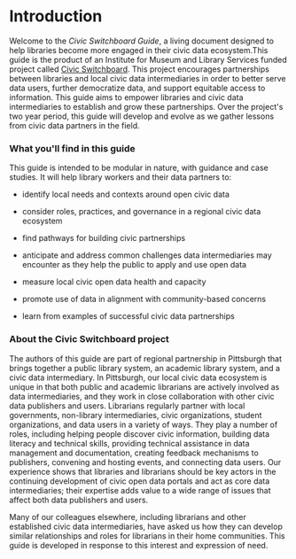 # Introduction

Welcome to the _Civic Switchboard Guide_, a living document designed to help libraries become more engaged in their civic data ecosystem.This guide is the product of an Institute for Museum and Library Services funded project called [Civic Switchboard](https://civic-switchboard.github.io/). This project encourages partnerships between libraries and local civic data intermediaries in order to better serve data users, further democratize data, and support equitable access to information. This guide aims to empower libraries and civic data intermediaries to establish and grow these partnerships. Over the project's two year period, this guide will develop and evolve as we gather lessons from civic data partners in the field.

### What you'll find in this guide

This guide is intended to be modular in nature, with guidance and case studies. It will help library workers and their data partners to:

* identify local needs and contexts around open civic data

* consider roles, practices, and governance in a regional civic data ecosystem

* find pathways for building civic partnerships

* anticipate and address common challenges data intermediaries may encounter as they help the public to apply and use open data

* measure local civic open data health and capacity

* promote use of data in alignment with community-based concerns

* learn from examples of successful civic data partnerships

### About the Civic Switchboard project

The authors of this guide are part of regional partnership in Pittsburgh that brings together a public library system, an academic library system, and a civic data intermediary. In Pittsburgh, our local civic data ecosystem is unique in that both public and academic librarians are actively involved as data intermediaries, and they work in close collaboration with other civic data publishers and users. Librarians regularly partner with local governments, non-library intermediaries, civic organizations, student organizations, and data users in a variety of ways. They play a number of roles, including helping people discover civic information, building data literacy and technical skills, providing technical assistance in data management and documentation, creating feedback mechanisms to publishers, convening and hosting events, and connecting data users. Our experience shows that libraries and librarians should be key actors in the continuing development of civic open data portals and act as core data intermediaries; their expertise adds value to a wide range of issues that affect both data publishers and users.

Many of our colleagues elsewhere, including librarians and other established civic data intermediaries, have asked us how they can develop similar relationships and roles for librarians in their home communities. This guide is developed in response to this interest and expression of need.


